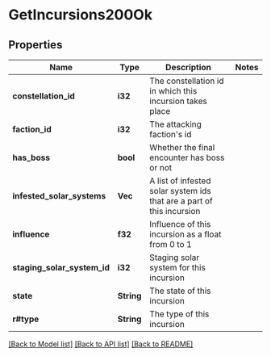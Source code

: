 # GetIncursions200Ok

## Properties

Name | Type | Description | Notes
------------ | ------------- | ------------- | -------------
**constellation_id** | **i32** | The constellation id in which this incursion takes place | 
**faction_id** | **i32** | The attacking faction's id | 
**has_boss** | **bool** | Whether the final encounter has boss or not | 
**infested_solar_systems** | **Vec<i32>** | A list of infested solar system ids that are a part of this incursion | 
**influence** | **f32** | Influence of this incursion as a float from 0 to 1 | 
**staging_solar_system_id** | **i32** | Staging solar system for this incursion | 
**state** | **String** | The state of this incursion | 
**r#type** | **String** | The type of this incursion | 

[[Back to Model list]](../README.md#documentation-for-models) [[Back to API list]](../README.md#documentation-for-api-endpoints) [[Back to README]](../README.md)


